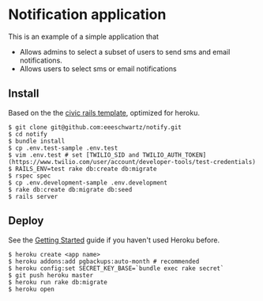 # Notification application

This is an example of a simple application that

* Allows admins to select a subset of users to send sms and email notifications.
* Allows users to select sms or email notifications


## Install

Based on the the [civic rails template](https://github.com/invisiblefunnel/civic-rails), optimized for heroku.

```console
$ git clone git@github.com:eeeschwartz/notify.git
$ cd notify
$ bundle install
$ cp .env.test-sample .env.test
$ vim .env.test # set [TWILIO_SID and TWILIO_AUTH_TOKEN](https://www.twilio.com/user/account/developer-tools/test-credentials)
$ RAILS_ENV=test rake db:create db:migrate
$ rspec spec
$ cp .env.development-sample .env.development
$ rake db:create db:migrate db:seed
$ rails server
```

## Deploy

See the [Getting Started](https://devcenter.heroku.com/articles/quickstart) guide if you haven't used Heroku before.

```console
$ heroku create <app name>
$ heroku addons:add pgbackups:auto-month # recommended
$ heroku config:set SECRET_KEY_BASE=`bundle exec rake secret`
$ git push heroku master
$ heroku run rake db:migrate
$ heroku open
```
